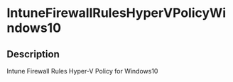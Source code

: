 
# IntuneFirewallRulesHyperVPolicyWindows10

## Description

Intune Firewall Rules Hyper-V Policy for Windows10
